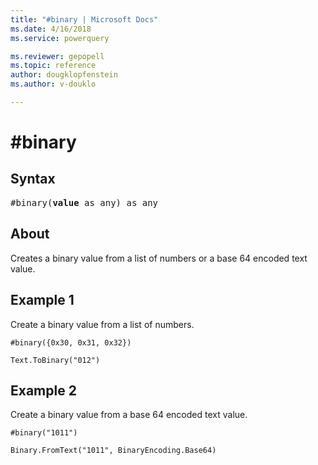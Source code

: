 ```yaml
---
title: "#binary | Microsoft Docs"
ms.date: 4/16/2018
ms.service: powerquery

ms.reviewer: gepopell
ms.topic: reference
author: dougklopfenstein
ms.author: v-douklo

---
```

# #binary
## Syntax

<pre>
#binary(<b>value</b> as any) as any
</pre>

## About
Creates a binary value from a list of numbers or a base 64 encoded text value.

## Example 1
Create a binary value from a list of numbers.

```powerquery-m
#binary({0x30, 0x31, 0x32})
```

`Text.ToBinary("012")`

## Example 2
Create a binary value from a base 64 encoded text value.

```powerquery-m
#binary("1011")
```

`Binary.FromText("1011", BinaryEncoding.Base64)`
  
